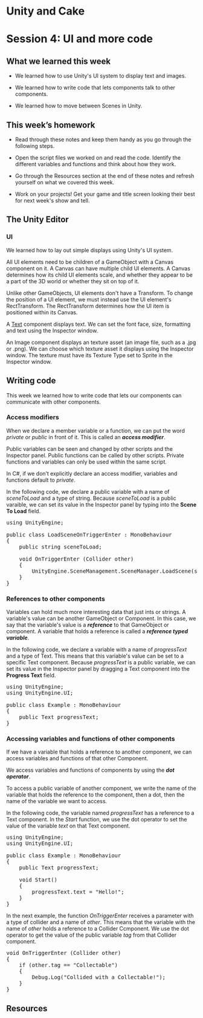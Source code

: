 # Unity and Cake

# Session 4: UI and more code

## What we learned this week

* We learned how to use Unity's UI system to display text and images.

* We learned how to write code that lets components talk to other components.

* We learned how to move between Scenes in Unity.

## This week’s homework

* Read through these notes and keep them handy as you go through the following steps.

* Open the script files we worked on and read the code. Identify the different variables and functions and think about how they work.

* Go through the Resources section at the end of these notes and refresh yourself on what we covered this week.

* Work on your projects! Get your game and title screen looking their best for next week's show and tell.

## The Unity Editor

### UI

We learned how to lay out simple displays using Unity's UI system.

All UI elements need to be children of a GameObject with a Canvas component on it. A Canvas can have multiple child UI elements. A Canvas determines how its child UI elements scale, and whether they appear to be a part of the 3D world or whether they sit on top of it.

Unlike other GameObjects, UI elements don't have a Transform. To change the position of a UI element, we must instead use the UI element's RectTransform. The RectTransform determines how the UI item is positioned within its Canvas.

A [Text](https://docs.unity3d.com/Manual/script-Text.html) component displays text. We can set the font face, size, formatting and text using the Inspector window.

An Image component displays an texture asset (an image file, such as a .jpg or .png). We can choose which texture asset it displays using the Inspector window. The texture must have its Texture Type set to Sprite in the Inspector window.

## Writing code

This week we learned how to write code that lets our components can communicate with other components.

### Access modifiers

When we declare a member variable or a function, we can put the word *private* or *public* in front of it. This is called an **_access modifier_**.

Public variables can be seen and changed by other scripts and the Inspector panel. Public functions can be called by other scripts. Private functions and variables can only be used within the same script.

In C#, if we don’t explicitly declare an access modifier, variables and functions default to *private*.

In the following code, we declare a public variable with a name of *sceneToLoad* and a type of string. Because *sceneToLoad* is a public varaible, we can set its value in the Inspector panel by typing into the **Scene To Load** field.

<pre>
using UnityEngine;

public class LoadSceneOnTriggerEnter : MonoBehaviour 
{
	public string sceneToLoad;

	void OnTriggerEnter (Collider other)
	{
		UnityEngine.SceneManagement.SceneManager.LoadScene(sceneToLoad);
	}
}
</pre>

### References to other components

Variables can hold much more interesting data that just ints or strings. A variable's value can be another GameObject or Component. In this case, we say that the variable's value is a **_reference_** to that GameObject or component. A variable that holds a reference is called a **_reference typed variable_**.

In the following code, we declare a variable with a name of *progressText* and a type of Text. This means that this variable's value can be set to a specific Text component. Because *progressText* is a public variable, we can set its value in the Inspector panel by dragging a Text component into the **Progress Text** field.

<pre>
using UnityEngine;
using UnityEngine.UI;

public class Example : MonoBehaviour 
{
	public Text progressText;
}
</pre>

### Accessing variables and functions of other components

If we have a variable that holds a reference to another component, we can access variables and functions of that other Component.

We access variables and functions of components by using the **_dot operator_**. 

To access a public variable of another component, we write the name of the variable that holds the reference to the component, then a dot, then the name of the variable we want to access.

In the following code, the variable named *progressText* has a reference to a Text component. In the *Start* function, we use the dot operator to set the value of the variable *text* on that Text component.

<pre>
using UnityEngine;
using UnityEngine.UI;

public class Example : MonoBehaviour 
{
	public Text progressText;
    
    void Start()
    {
        progressText.text = "Hello!";
    }
}
</pre>

In the next example, the function *OnTriggerEnter* receives a parameter with a type of collider and a name of *other*. This means that the variable with the name of *other* holds a reference to a Collider Ccmponent. We use the dot operator to get the value of the public variable *tag* from that Collider component.

<pre>
void OnTriggerEnter (Collider other)
{
	if (other.tag == "Collectable")
	{
        Debug.Log("Collided with a Collectable!");
    }
}
</pre>

## Resources

